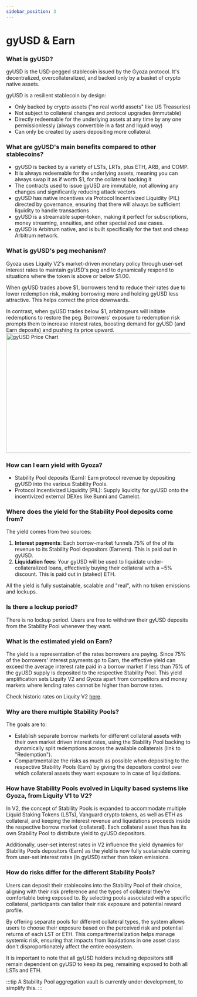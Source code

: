 ```yaml
---
sidebar_position: 3
---
```



# gyUSD & Earn

### What is gyUSD?

gyUSD is the USD-pegged stablecoin issued by the Gyoza protocol. It's decentralized, overcollateralized, and backed only by a basket of crypto native assets.

gyUSD is a resilient stablecoin by design:

* Only backed by crypto assets ("no real world assets" like US Treasuries)
* Not subject to collateral changes and protocol upgrades (immutable)
* Directly redeemable for the underlying assets at any time by any one permissionlessly (always convertible in a fast and liquid way)
* Can only be created by users depositing more collateral. 

### What are gyUSD's main benefits compared to other stablecoins?

* gyUSD is backed by a variety of LSTs, LRTs, plus ETH, ARB, and COMP.
* It is always redeemable for the underlying assets, meaning you can always swap it as if worth $1, for the collateral backing it
* The contracts used to issue gyUSD are immutable, not allowing any changes and significantly reducing attack vectors
* gyUSD has native incentives via Protocol Incentivized Liquidity (PIL) directed by governance, ensuring that there will always be sufficient liquidity to handle transactions
* gyUSD is a streamable super-token, making it perfect for subscriptions, money streaming, annuities, and other specialized use cases.
* gyUSD is Arbitrum native, and is built specifically for the fast and cheap Arbitrum network.

### What is gyUSD's peg mechanism?

Gyoza uses Liquity V2's market-driven monetary policy through user-set interest rates to maintain gyUSD's peg and to dynamically respond to situations where the token is above or below $1.00.

When gyUSD trades above $1, borrowers tend to reduce their rates due to lower redemption risk, making borrowing more and holding gyUSD less attractive. This helps correct the price downwards.

In contrast, when gyUSD trades below $1, arbitrageurs will initiate redemptions to restore the peg. Borrowers' exposure to redemption risk prompts them to increase interest rates, boosting demand for gyUSD (and Earn deposits) and pushing its price upward.
<img width="563" height="327" alt="gyUSD Price Chart" src="https://github.com/user-attachments/assets/b78b6905-618a-4a79-aad6-92a8ae12f017" />


### How can I earn yield with Gyoza?

* Stability Pool deposits (Earn): Earn protocol revenue by depositing gyUSD into the various Stability Pools.
* Protocol Incentivized Liquidity (PIL): Supply liquidity for gyUSD onto the incentivized external DEXes like Bunni and Camelot.

### Where does the yield for the Stability Pool deposits come from?

The yield comes from two sources:

1. **Interest payments**: Each borrow-market funnels 75% of the of its revenue to its Stability Pool depositors (Earners). This is paid out in gyUSD.
2. **Liquidation fees**: Your gyUSD will be used to liquidate under-collateralized loans, effectively buying their collateral with a \~5% discount. This is paid out in (staked) ETH.

All the yield is fully sustainable, scalable and "real", with no token emissions and lockups.

### Is there a lockup period? 

There is no lockup period. Users are free to withdraw their gyUSD deposits from the Stability Pool whenever they want.

### What is the estimated yield on Earn? 

The yield is a representation of the rates borrowers are paying. Since 75% of the borrowers' interest payments go to Earn, the effective yield can exceed the average interest rate paid in a borrow market if less than 75% of the gyUSD supply is deposited to the respective Stability Pool. This yield amplification sets Liquity V2 and Gyoza apart from competitors and money markets where lending rates cannot be higher than borrow rates.

Check historic rates on Liquity V2 [here](https://dune.com/liquity/liquity-v2#interest-rates).

### Why are there multiple Stability Pools?

The goals are to:

* Establish separate borrow markets for different collateral assets with their own market driven interest rates, using the Stability Pool backing to dynamically split redemptions across the available collaterals (link to "Redemption").
* Compartmentalize the risks as much as possible when depositing to the respective Stability Pools (Earn) by giving the depositors control over which collateral assets they want exposure to in case of liquidations.

### How have Stability Pools evolved in Liquity based systems like Gyoza, from Liquity V1 to V2?

In V2, the concept of Stability Pools is expanded to accommodate multiple Liquid Staking Tokens (LSTs), Vanguard crypto tokens, as well as ETH as collateral, and keeping the interest revenue and liquidations proceeds inside the respective borrow market (collateral). Each collateral asset thus has its own Stability Pool to distribute yield to gyUSD depositors.

Additionally, user-set interest rates in V2 influence the yield dynamics for  Stability Pools depositors (Earn) as the yield is now fully sustainable coming from user-set interest rates (in gyUSD) rather than token emissions.

### How do risks differ for the different Stability Pools?

Users can deposit their stablecoins into the Stability Pool of their choice, aligning with their risk preference and the types of collateral they're comfortable being exposed to. By selecting pools associated with a specific collateral, participants can tailor their risk exposure and potential reward profile.

By offering separate pools for different collateral types, the system allows users to choose their exposure based on the perceived risk and potential returns of each LST or ETH. This compartmentalization helps manage systemic risk, ensuring that impacts from liquidations in one asset class don't disproportionately affect the entire ecosystem.

It is important to note that all gyUSD holders including depositors still remain dependent on gyUSD to keep its peg, remaining exposed to both all LSTs and ETH.


:::tip
A Stability Pool aggregation vault is currently under development, to simplify this.
:::
